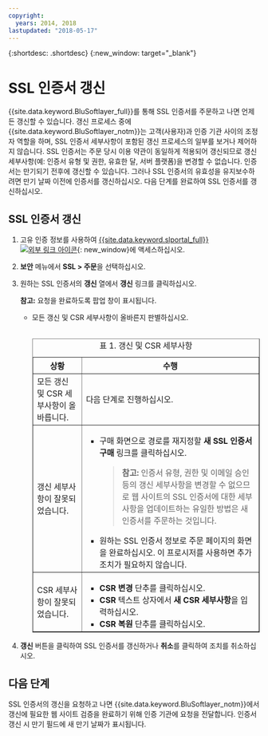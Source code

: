 ```yaml
---
copyright:
  years: 2014, 2018
lastupdated: "2018-05-17"
---
```


{:shortdesc: .shortdesc}
{:new_window: target="_blank"}

# SSL 인증서 갱신

{{site.data.keyword.BluSoftlayer_full}}를 통해 SSL 인증서를 주문하고 나면 언제든 갱신할 수 있습니다. 갱신 프로세스 중에 {{site.data.keyword.BluSoftlayer_notm}}는 고객(사용자)과 인증 기관 사이의 조정자 역할을 하며, SSL 인증서 세부사항이 포함된 갱신 프로세스의 일부를 보거나 제어하지 않습니다. SSL 인증서는 주문 당시 이용 약관이 동일하게 적용되어 갱신되므로 갱신 세부사항(예: 인증서 유형 및 권한, 유효한 달, 서버 플랫폼)을 변경할 수 없습니다. 인증서는 만기되기 전후에 갱신할 수 있습니다. 그러나 SSL 인증서의 유효성을 유지보수하려면 만기 날짜 이전에 인증서를 갱신하십시오. 다음 단계를 완료하여 SSL 인증서를 갱신하십시오.

## SSL 인증서 갱신

1. 고유 인증 정보를 사용하여 [{{site.data.keyword.slportal_full}} ![외부 링크 아이콘](../../icons/launch-glyph.svg "외부 링크 아이콘")](https://control.softlayer.com/){: new_window}에 액세스하십시오.
2. **보안** 메뉴에서 **SSL > 주문**을 선택하십시오.
3. 원하는 SSL 인증서의 **갱신** 열에서 **갱신** 링크를 클릭하십시오.

   **참고:** 요청을 완료하도록 팝업 창이 표시됩니다.  
   * 모든 갱신 및 CSR 세부사항이 올바른지 판별하십시오.<br /><br /><table border="1"><caption>표 1. 갱신 및 CSR 세부사항</caption><tr><th>상황</th><th>수행</th></tr><tr><td>모든 갱신 및 CSR 세부사항이 올바릅니다.</td><td>다음 단계로 진행하십시오.</td></tr><tr><td>갱신 세부사항이 잘못되었습니다.</td><td><ul><li>구매 화면으로 경로를 재지정할 <strong>새 SSL 인증서 구매</strong> 링크를 클릭하십시오.<br /><blockquote><strong>참고:</strong> 인증서 유형, 권한 및 이메일 승인 등의 갱신 세부사항을 변경할 수 없으므로 웹 사이트의 SSL 인증서에 대한 세부사항을 업데이트하는 유일한 방법은 새 인증서를 주문하는 것입니다.</blockquote></li><li>원하는 SSL 인증서 정보로 주문 페이지의 화면을 완료하십시오. 이 프로시저를 사용하면 추가 조치가 필요하지 않습니다.</li></ul></td></tr><tr><td>CSR 세부사항이 잘못되었습니다.</td><td><ul><li>**CSR 변경** 단추를 클릭하십시오.</li><li>**CSR** 텍스트 상자에서 **새 CSR 세부사항**을 입력하십시오.</li><li>**CSR 복원** 단추를 클릭하십시오.</li></ul></td></tr></table>
4. **갱신** 버튼을 클릭하여 SSL 인증서를 갱신하거나 **취소**를 클릭하여 조치를 취소하십시오.

## 다음 단계

SSL 인증서의 갱신을 요청하고 나면 {{site.data.keyword.BluSoftlayer_notm}}에서 갱신에 필요한 웹 사이트 검증을 완료하기 위해 인증 기관에 요청을 전달합니다. 인증서 갱신 시 만기 필드에 새 만기 날짜가 표시됩니다.
